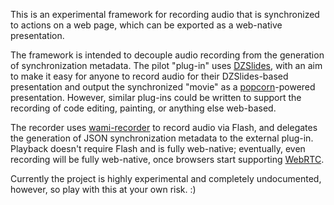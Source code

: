 This is an experimental framework for recording audio that is synchronized
to actions on a web page, which can be exported as a web-native
presentation.

The framework is intended to decouple audio recording from the generation of
synchronization metadata. The pilot "plug-in" uses [DZSlides][], with an aim
to make it easy for anyone to record audio for their DZSlides-based
presentation and output the synchronized "movie" as a [popcorn][]-powered
presentation. However, similar plug-ins could be written to support the
recording of code editing, painting, or anything else web-based.

The recorder uses [wami-recorder][] to record audio via Flash, and delegates
the generation of JSON synchronization metadata to the external plug-in.
Playback doesn't require Flash and is fully web-native; eventually,
even recording will be fully web-native, once browsers start supporting
[WebRTC][].

Currently the project is highly experimental and completely undocumented,
however, so play with this at your own risk. :)

  [DZSlides]: http://paulrouget.com/dzslides/
  [popcorn]: http://popcornjs.org/
  [wami-recorder]: http://code.google.com/p/wami-recorder/
  [WebRTC]: http://www.webrtc.org/
